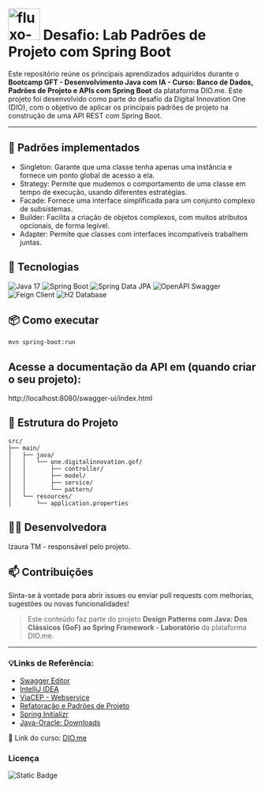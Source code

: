# <img width="64" height="64" alt="fluxo-do-processo" src="https://github.com/user-attachments/assets/58b53158-c892-446e-8d47-540d0c73b8f3" /> Desafio: Lab Padrões de Projeto com Spring Boot
Este repositório reúne os principais aprendizados adquiridos durante o **Bootcamp GFT - Desenvolvimento Java com IA - Curso: Banco de Dados, Padrões de Projeto e APIs com Spring Boot** da plataforma DIO.me. 
Este projeto foi desenvolvido como parte do desafio da Digital Innovation One (DIO), com o objetivo de aplicar os principais padrões de projeto na construção de uma API REST com Spring Boot.

---

## 🧰 Padrões implementados

- Singleton: Garante que uma classe tenha apenas uma instância e fornece um ponto global de acesso a ela.
- Strategy: Permite que mudemos o comportamento de uma classe em tempo de execução, usando diferentes estratégias.
- Facade: Fornece uma interface simplificada para um conjunto complexo de subsistemas.
- Builder: Facilita a criação de objetos complexos, com muitos atributos opcionais, de forma legível.
- Adapter: Permite que classes com interfaces incompatíveis trabalhem juntas.

## 🚀 Tecnologias

![Java 17](https://img.shields.io/badge/Java-17-blue?logo=java)
![Spring Boot](https://img.shields.io/badge/Spring%20Boot-2.7-green?logo=spring)
![Spring Data JPA](https://img.shields.io/badge/Spring%20Data%20JPA-Enabled-brightgreen)
![OpenAPI Swagger](https://img.shields.io/badge/OpenAPI-Swagger-yellow?logo=swagger)
![Feign Client](https://img.shields.io/badge/Feign%20Client-Spring%20Cloud-blueviolet)
![H2 Database](https://img.shields.io/badge/H2-Database-lightgrey?logo=h2)


## 📦 Como executar

```bash
mvn spring-boot:run
```

## Acesse a documentação da API em (quando criar o seu projeto):
http://localhost:8080/swagger-ui/index.html

## 🧱 Estrutura do Projeto
```
src/
├── main/
│   ├── java/
│   │   └── one.digitalinnovation.gof/
│   │       ├── controller/
│   │       ├── model/
│   │       ├── service/
│   │       └── pattern/
│   └── resources/
│       └── application.properties
```
## 👩‍💻 Desenvolvedora
Izaura TM - responsável pelo projeto.

## 📫 Contribuições
Sinta-se à vontade para abrir issues ou enviar pull requests com melhorias, sugestões ou novas funcionalidades!

> Este conteúdo faz parte do projeto **Design Patterns com Java: Dos Clássicos (GoF) ao Spring Framework - Laboratório** da plataforma DIO.me.

---

 ### 💡Links de Referência:
- [Swagger Editor](https://editor.swagger.io/)
- [IntelliJ IDEA](https://www.jetbrains.com/pt-br/idea/)
- [ViaCEP - Webservice](https://viacep.com.br/)
- [Refatoração e Padrões de Projeto](https://refactoring.guru/pt-br)
- [Spring Initializr](https://start.spring.io/index.html)
- [Java-Oracle: Downloads](https://www.oracle.com/br/java/technologies/downloads/)
  
📎 Link do curso: [DIO.me](https://web.dio.me/home) 

### Licença
<img alt="Static Badge" src="https://img.shields.io/badge/license-MIT-green">







